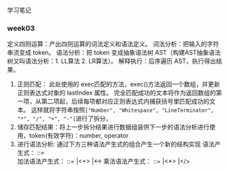 学习笔记
### week03


定义四则运算：产出四则运算的词法定义和语法定义。
词法分析：把输入的字符串流变成 token。
语法分析：把 token 变成抽象语法树 AST（构建AST抽象语法树又叫语法分析：1. LL算法 2. LR算法）。
解释执行：后序遍历 AST，执行得出结果。



1. 正则匹配：
此处使用的 exec匹配的方法，exec()方法返回一个数组，并更新正则表达式对象的 lastIndex 属性。
完全匹配成功的文本将作为返回数组的第一项，从第二项起，后续每项都对应正则表达式内捕获括号里匹配成功的文本。
这样就将字符串按照```["Number", "Whitespace", "LineTerminator", "*", "/", "+", "-"]```进行了拆分，
2. 储存匹配结果：将上一步拆分结果进行数据组装供下一步的语法分析进行使用，token(有效字符)：number, operator
3. 进行语法分析: 通过下方三种语法产生式的组合产生一个新的结构实现
语法产生式：
<Expression> ::=     
<AdditiveExpression><EOF>
加法语法产生式：
<AdditiveExpression> ::= 
    <MultiplicativeExpression>
    |<AdditiveExpression><+><MultiplicativeExpression>
    |<AdditiveExpression><-><MultiplicativeExpression>
乘法语法产生式：
<MultiplicativeExpression> ::= 
    <Number>
    |<MultiplicativeExpression><*><Number>
    |<MultiplicativeExpression></><Number>



